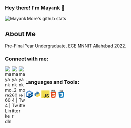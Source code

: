 ### Hey there! I'm Mayank 👋

![Mayank More's github stats](https://github-readme-stats.vercel.app/api?username=mayankmore&theme=radical&show_icons=true)

## About Me

Pre-Final Year Undergraduate, ECE MNNIT Allahabad 2022.

### Connect with me:

[<img align="left" alt="mayankmore2604 | LinkedIn" width="22px" src="https://cdn.jsdelivr.net/npm/simple-icons@v3/icons/linkedin.svg" />][linkedin]
[<img align="left" alt="mayank_2604 | Twitter" width="22px" src="https://cdn.jsdelivr.net/npm/simple-icons@v3/icons/twitter.svg" />][twitter][<img align="left" alt="mayankmore | Twitter" width="22px" src="https://www.flaticon.com/svg/static/icons/svg/25/25231.svg" />][github]

<br />

### Languages and Tools:

[<img align="left" alt="C++" width="26px" src="https://raw.githubusercontent.com/github/explore/80688e429a7d4ef2fca1e82350fe8e3517d3494d/topics/cpp/cpp.png" />][github]
[<img align="left" alt="Python" width="26px" src="https://raw.githubusercontent.com/github/explore/80688e429a7d4ef2fca1e82350fe8e3517d3494d/topics/python/python.png" />][github]
[<img align="left" alt="JavaScript" width="26px" src="https://raw.githubusercontent.com/github/explore/80688e429a7d4ef2fca1e82350fe8e3517d3494d/topics/javascript/javascript.png" />][github]
[<img align="left" alt="HTML5" width="26px" src="https://raw.githubusercontent.com/github/explore/80688e429a7d4ef2fca1e82350fe8e3517d3494d/topics/html/html.png" />][github]
[<img align="left" alt="CSS3" width="26px" src="https://raw.githubusercontent.com/github/explore/80688e429a7d4ef2fca1e82350fe8e3517d3494d/topics/css/css.png" />][github]

[linkedin]: https://linkedin.com/in/mayankmore2604
[twitter]: https://twitter.com/mayank_2604
[github]: https://github.com/mayankmore

